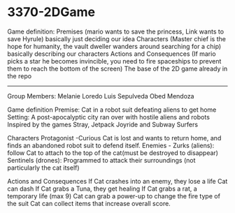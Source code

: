 # 3370-2DGame

Game definition:
Premises (mario wants to save the princess, Link wants to save Hyrule) basically just deciding our idea
Characters (Master chief is the hope for humanity, the vault dweller wanders around searching for a chip) basically describing our characters
Actions and Consequences (If mario picks a star he becomes invincible, you need to fire spaceships to prevent them to reach the bottom of the screen)
The base of the 2D game already in the repo

----------------------------------------------------------------------------------------------------------------------------------------

Group Members: 
Melanie Loredo
Luis Sepulveda
Obed Mendoza

Game definition 
Premise: Cat in a robot suit defeating aliens to get home
Setting: A post-apocalyptic city ran over with hostile aliens and robots
Inspired by the games Stray, Jetpack Joyride and Subway Surfers

Characters 
Protagonist -Curious Cat is lost and wants to return home, and finds an abandoned robot suit to defend itself.
Enemies - Zurks (aliens): follow Cat to attach to the top of the cat(must be destroyed to disappear)
Sentinels (drones): Programmed to attack their surroundings (not particularly the cat itself)

Actions and Consequences 
If Cat crashes into an enemy, they lose a life
Cat can dash
If Cat grabs a Tuna, they get healing
If Cat grabs a rat, a temporary life (max 9)
Cat can grab a power-up to change the fire type of the suit
Cat can collect items that increase overall score.
